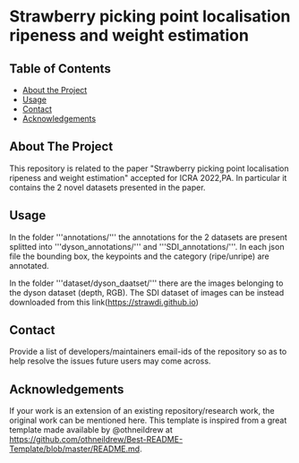 # Strawberry picking point localisation ripeness and weight estimation

<!-- TABLE OF CONTENTS -->
## Table of Contents

* [About the Project](#about-the-project)
* [Usage](#usage)
* [Contact](#contact)
* [Acknowledgements](#acknowledgements)

## About The Project

This repository is related to the paper "Strawberry picking point localisation ripeness and weight estimation" accepted for ICRA 2022,PA. 
In particular it contains the 2 novel datasets presented in the paper.

## Usage

In the folder '''annotations/''' the annotations for the 2 datasets are present splitted into '''dyson_annotations/''' and '''SDI_annotations/'''. In each json file the bounding box, the keypoints and the category (ripe/unripe) are annotated.

In the folder '''dataset/dyson_daatset/''' there are the images belonging to the dyson dataset (depth, RGB).
The SDI dataset of images can be instead downloaded from this link(https://strawdi.github.io)

## Contact 

Provide a list of developers/maintainers email-ids of the repository so as to help resolve the issues future users may come across.


## Acknowledgements

If your work is an extension of an existing repository/research work, the original work can be mentioned here. 
This template is inspired from a great template made available by @othneildrew at https://github.com/othneildrew/Best-README-Template/blob/master/README.md. 
